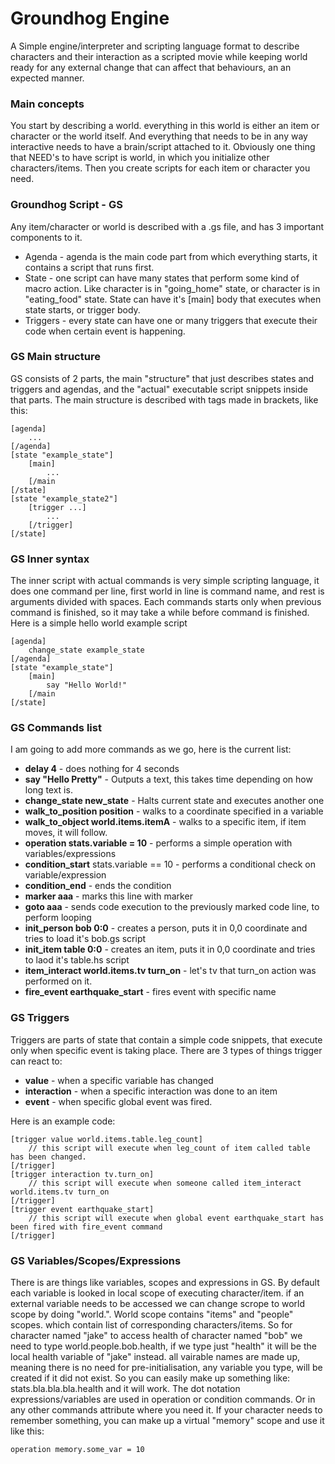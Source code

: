 # Groundhog Engine
A Simple engine/interpreter and scripting language format to describe characters and their
interaction as a scripted movie while keeping world ready for any external change that can affect that behaviours,
an an expected manner.


### Main concepts
You start by describing a world. everything in this world is either an item or character or the world itself.
And everything that needs to be in any way interactive needs to have a brain/script attached to it.
Obviously one thing that NEED's to have script is world, in which you initialize other characters/items.
Then you create scripts for each item or character you need.


### Groundhog Script - GS
Any item/character or world is described with a .gs file, and has 3 important components to it.
* Agenda - agenda is the main code part from which everything starts, it contains a script that runs first.
* State - one script can have many states that perform some kind of macro action. Like character is in "going_home" state, or character is in "eating_food" state.
State can have it's [main] body that executes when state starts, or trigger body.
* Triggers - every state can have one or many triggers that execute their code when certain event is happening.

### GS Main structure
GS consists of 2 parts, the main "structure" that just describes states and triggers and agendas, and the "actual" executable script snippets inside that parts.
The main structure is described with tags made in brackets, like this:

```
[agenda]
    ...
[/agenda]
[state "example_state"]
    [main]
        ...
    [/main
[/state]
[state "example_state2"]
    [trigger ...]
        ...
    [/trigger]
[/state]
```

### GS Inner syntax
The inner script with actual commands is very simple scripting language, it does one command per line,
first world in line is command name, and rest is arguments divided with spaces. Each commands starts only
when previous command is finished, so it may take a while before command is finished.
Here is a simple hello world example script

```
[agenda]
    change_state example_state
[/agenda]
[state "example_state"]
    [main]
        say "Hello World!"
    [/main
[/state]
```

### GS Commands list
I am going to add more commands as we go, here is the current list:

* **delay 4** - does nothing for 4 seconds
* **say "Hello Pretty"** - Outputs a text, this takes time depending on how long text is.
* **change_state new_state** - Halts current state and executes another one
* **walk_to_position position** - walks to a coordinate specified in a variable
* **walk_to_object world.items.itemA** - walks to a specific item, if item moves, it will follow.
* **operation stats.variable = 10** - performs a simple operation with variables/expressions
* **condition_start** stats.variable == 10 - performs a conditional check on variable/expression
* **condition_end** - ends the condition
* **marker aaa** - marks this line with marker
* **goto aaa** - sends code execution to the previously marked code line, to perform looping
* **init_person bob 0:0** - creates a person, puts it in 0,0 coordinate and tries to load it's bob.gs script
* **init_item table 0:0** - creates an item, puts it in 0,0 coordinate and tries to laod it's table.hs script
* **item_interact world.items.tv turn_on** - let's tv that turn_on action was performed on it.
* **fire_event earthquake_start** - fires event with specific name


### GS Triggers
Triggers are parts of state that contain a simple code snippets, that execute only when specific event is taking place.
There are 3 types of things trigger can react to:
* **value** - when a specific variable has changed
* **interaction** - when a specific interaction was done to an item
* **event** - when specific global event was fired.

Here is an example code:

```
[trigger value world.items.table.leg_count]
    // this script will execute when leg_count of item called table has been changed.
[/trigger]
[trigger interaction tv.turn_on]
    // this script will execute when someone called item_interact world.items.tv turn_on
[/trigger]
[trigger event earthquake_start]
    // this script will execute when global event earthquake_start has been fired with fire_event command
[/trigger]
```


### GS Variables/Scopes/Expressions

There is are things like variables, scopes and expressions in GS.
By default each variable is looked in local scope of executing character/item.
if an external variable needs to be accessed we can change scrope to world scope by doing
"world.". World scope contains "items" and "people" scopes. which contain list of corresponding characters/items.
So for character named "jake" to access health of character named "bob" we need to type world.people.bob.health,
if we type just "health" it will be the local health variable of "jake" instead.
all vairable names are made up, meaning there is no need for pre-initialisation, any variable you
type, will be created if it did not exist. So you can easily make up something like:
stats.bla.bla.bla.health and it will work. The dot notation expressions/variables are used in operation or condition commands.
Or in any other commands attribute where you need it.
If your character needs to remember something, you can make up a virtual "memory" scope and use it like this:

```
operation memory.some_var = 10
```




